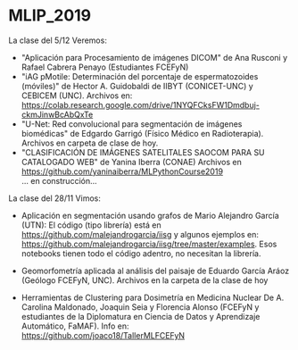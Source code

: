 # MLIP_2019
La clase del 5/12
Veremos:
 * "Aplicación para Procesamiento de imágenes DICOM" de Ana Rusconi y Rafael Cabrera Penayo (Estudiantes FCEFyN)
 * "iAG pMotile:  Determinación del porcentaje de espermatozoides (móviles)" de Hector A. Guidobaldi de IIBYT (CONICET-UNC) y CEBICEM (UNC). Archivos en: https://colab.research.google.com/drive/1NYQFCksFW1Dmdbuj-ckmJinwBcAbQxTe
 * "U-Net: Red convolucional para segmentación de imágenes biomédicas" de Edgardo Garrigó (Físico Médico en Radioterapia). Archivos en carpeta de clase de hoy. 
 * "CLASIFICACIÓN DE IMÁGENES SATELITALES SAOCOM PARA SU CATALOGADO WEB" de Yanina Iberra (CONAE) Archivos en https://github.com/yaninaiberra/MLPythonCourse2019   
... en construcción...

La clase del 28/11
Vimos:

* Aplicación en segmentación usando grafos de Mario Alejandro García (UTN): 
El código (tipo librería) está en https://github.com/malejandrogarcia/iisg
y algunos ejemplos en:
https://github.com/malejandrogarcia/iisg/tree/master/examples. Esos notebooks tienen todo el código adentro, no necesitan la librería.

* Geomorfometría aplicada al análisis del paisaje de Eduardo García Aráoz (Geólogo FCEFyN, UNC). Archivos en la carpeta de la clase de hoy

* Herramientas de Clustering para Dosimetría en Medicina Nuclear De A. Carolina Maldonado, Joaquin Seia y Florencia Alonso (FCEFyN y estudiantes de la Diplomatura en Ciencia de Datos y Aprendizaje Automático, FaMAF). Info en: https://github.com/joaco18/TallerMLFCEFyN
